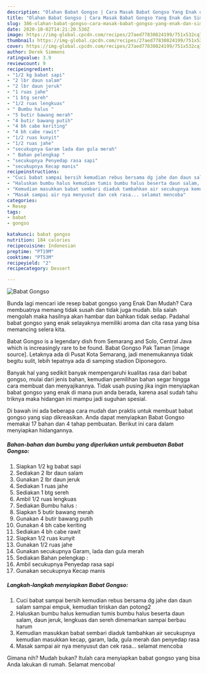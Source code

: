 ```yaml
---
description: "Olahan Babat Gongso | Cara Masak Babat Gongso Yang Enak dan Simpel"
title: "Olahan Babat Gongso | Cara Masak Babat Gongso Yang Enak dan Simpel"
slug: 386-olahan-babat-gongso-cara-masak-babat-gongso-yang-enak-dan-simpel
date: 2020-10-02T14:21:20.530Z
image: https://img-global.cpcdn.com/recipes/27aed77830824199/751x532cq70/babat-gongso-foto-resep-utama.jpg
thumbnail: https://img-global.cpcdn.com/recipes/27aed77830824199/751x532cq70/babat-gongso-foto-resep-utama.jpg
cover: https://img-global.cpcdn.com/recipes/27aed77830824199/751x532cq70/babat-gongso-foto-resep-utama.jpg
author: Derek Simmons
ratingvalue: 3.9
reviewcount: 9
recipeingredient:
- "1/2 kg babat sapi"
- "2 lbr daun salam"
- "2 lbr daun jeruk"
- "1 ruas jahe"
- "1 btg sereh"
- "1/2 ruas lengkuas"
- " Bumbu halus "
- "5 butir bawang merah"
- "4 butir bawang putih"
- "4 bh cabe keriting"
- "4 bh cabe rawit"
- "1/2 ruas kunyit"
- "1/2 ruas jahe"
- "secukupnya Garam lada dan gula merah"
- " Bahan pelengkap "
- "secukupnya Penyedap rasa sapi"
- "secukupnya Kecap manis"
recipeinstructions:
- "Cuci babat sampai bersih kemudian rebus bersama dg jahe dan daun salam sampai empuk, kemudian tiriskan dan potong2"
- "Haluskan bumbu halus kemudian tumis bumbu halus beserta daun salam, daun jeruk, lengkuas dan sereh dimemarkan sampai berbau harum"
- "Kemudian masukkan babat sembari diaduk tambahkan air secukupnya kemudian masukkan kecap, garam, lada, gula merah dan penyedap rasa"
- "Masak sampai air nya menyusut dan cek rasa... selamat mencoba"
categories:
- Resep
tags:
- babat
- gongso

katakunci: babat gongso 
nutrition: 184 calories
recipecuisine: Indonesian
preptime: "PT19M"
cooktime: "PT53M"
recipeyield: "2"
recipecategory: Dessert

---
```



![Babat Gongso](https://img-global.cpcdn.com/recipes/27aed77830824199/751x532cq70/babat-gongso-foto-resep-utama.jpg)

Bunda lagi mencari ide resep babat gongso yang Enak Dan Mudah? Cara membuatnya memang tidak susah dan tidak juga mudah. bila salah mengolah maka hasilnya akan hambar dan bahkan tidak sedap. Padahal babat gongso yang enak selayaknya memiliki aroma dan cita rasa yang bisa memancing selera kita.

Babat Gongso is a legendary dish from Semarang and Solo, Central Java which is increasingly rare to be found. Babat Gongso Pak Taman [image source]. Letaknya ada di Pusat Kota Semarang, jadi menemukannya tidak begitu sulit, lebih tepatnya ada di samping stadion Diponegoro.

Banyak hal yang sedikit banyak mempengaruhi kualitas rasa dari babat gongso, mulai dari jenis bahan, kemudian pemilihan bahan segar hingga cara membuat dan menyajikannya. Tidak usah pusing jika ingin menyiapkan babat gongso yang enak di mana pun anda berada, karena asal sudah tahu triknya maka hidangan ini mampu jadi suguhan spesial.


Di bawah ini ada beberapa cara mudah dan praktis untuk membuat babat gongso yang siap dikreasikan. Anda dapat menyiapkan Babat Gongso memakai 17 bahan dan 4 tahap pembuatan. Berikut ini cara dalam menyiapkan hidangannya.

<!--inarticleads1-->

##### Bahan-bahan dan bumbu yang diperlukan untuk pembuatan Babat Gongso:

1. Siapkan 1/2 kg babat sapi
1. Sediakan 2 lbr daun salam
1. Gunakan 2 lbr daun jeruk
1. Sediakan 1 ruas jahe
1. Sediakan 1 btg sereh
1. Ambil 1/2 ruas lengkuas
1. Sediakan  Bumbu halus :
1. Siapkan 5 butir bawang merah
1. Gunakan 4 butir bawang putih
1. Gunakan 4 bh cabe keriting
1. Sediakan 4 bh cabe rawit
1. Siapkan 1/2 ruas kunyit
1. Gunakan 1/2 ruas jahe
1. Gunakan secukupnya Garam, lada dan gula merah
1. Sediakan  Bahan pelengkap :
1. Ambil secukupnya Penyedap rasa sapi
1. Gunakan secukupnya Kecap manis




<!--inarticleads2-->

##### Langkah-langkah menyiapkan Babat Gongso:

1. Cuci babat sampai bersih kemudian rebus bersama dg jahe dan daun salam sampai empuk, kemudian tiriskan dan potong2
1. Haluskan bumbu halus kemudian tumis bumbu halus beserta daun salam, daun jeruk, lengkuas dan sereh dimemarkan sampai berbau harum
1. Kemudian masukkan babat sembari diaduk tambahkan air secukupnya kemudian masukkan kecap, garam, lada, gula merah dan penyedap rasa
1. Masak sampai air nya menyusut dan cek rasa... selamat mencoba




Gimana nih? Mudah bukan? Itulah cara menyiapkan babat gongso yang bisa Anda lakukan di rumah. Selamat mencoba!
